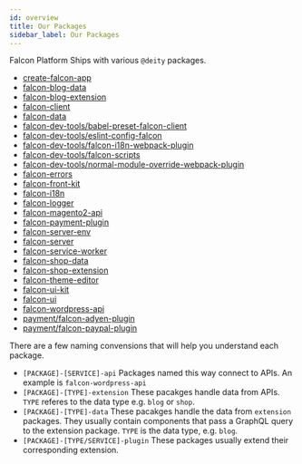 ```yaml
---
id: overview
title: Our Packages
sidebar_label: Our Packages
---
```


Falcon Platform Ships with various `@deity` packages.

- [create-falcon-app](create-falcon-app)
- [falcon-blog-data](falcon-blog-data)
- [falcon-blog-extension](falcon-blog-extension)
- [falcon-client](falcon-client)
- [falcon-data](falcon-data)
- [falcon-dev-tools/babel-preset-falcon-client](babel-preset-falcon-client)
- [falcon-dev-tools/eslint-config-falcon](eslint-config-falcon)
- [falcon-dev-tools/falcon-i18n-webpack-plugin](falcon-i18n-webpack-plugin)
- [falcon-dev-tools/falcon-scripts](falcon-scripts)
- [falcon-dev-tools/normal-module-override-webpack-plugin](normal-module-override-webpack-plugin)
- [falcon-errors](falcon-errors)
- [falcon-front-kit](falcon-front-kit)
- [falcon-i18n](falcon-i18n)
- [falcon-logger](falcon-logger)
- [falcon-magento2-api](falcon-magento2-api)
- [falcon-payment-plugin](falcon-payment-plugin)
- [falcon-server-env](falcon-server-env)
- [falcon-server](falcon-server)
- [falcon-service-worker](falcon-service-worker)
- [falcon-shop-data](falcon-shop-data)
- [falcon-shop-extension](falcon-shop-extension)
- [falcon-theme-editor](falcon-theme-editor)
- [falcon-ui-kit](falcon-ui-kit)
- [falcon-ui](falcon-ui)
- [falcon-wordpress-api](falcon-wordpress-api)
- [payment/falcon-adyen-plugin](falcon-adyen-plugin)
- [payment/falcon-paypal-plugin](falcon-paypal-plugin)

There are a few naming convensions that will help you understand each package.

- `[PACKAGE]-[SERVICE]-api` Packages named this way connect to APIs. An example is `falcon-wordpress-api`
- `[PACKAGE]-[TYPE]-extension` These pacakges handle data from APIs. `TYPE` referes to the data type e.g. `blog` or `shop`.
- `[PACKAGE]-[TYPE]-data` These pacakges handle the data from `extension` packages. They usually contain components that pass a GraphQL query to the extension package. `TYPE` is the data type, e.g. `blog`.
- `[PACKAGE]-[TYPE/SERVICE]-plugin` These packages usually extend their corresponding extension. 

